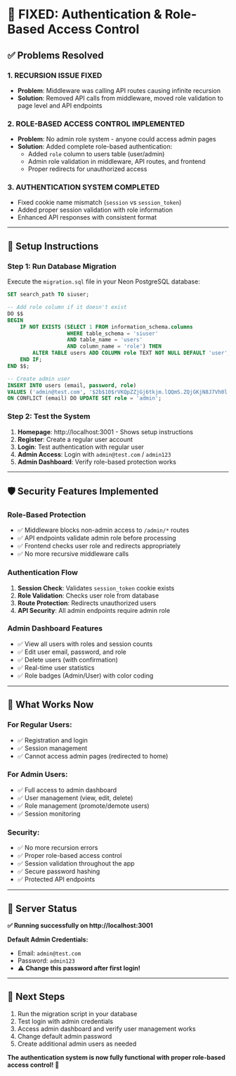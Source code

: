 # 🎉 FIXED: Authentication & Role-Based Access Control

## ✅ Problems Resolved

### 1. **RECURSION ISSUE FIXED** 
- **Problem**: Middleware was calling API routes causing infinite recursion
- **Solution**: Removed API calls from middleware, moved role validation to page level and API endpoints

### 2. **ROLE-BASED ACCESS CONTROL IMPLEMENTED**
- **Problem**: No admin role system - anyone could access admin pages  
- **Solution**: Added complete role-based authentication:
  - Added `role` column to users table (user/admin)
  - Admin role validation in middleware, API routes, and frontend
  - Proper redirects for unauthorized access

### 3. **AUTHENTICATION SYSTEM COMPLETED**
- Fixed cookie name mismatch (`session` vs `session_token`)
- Added proper session validation with role information
- Enhanced API responses with consistent format

---

## 🔧 Setup Instructions

### Step 1: Run Database Migration
Execute the `migration.sql` file in your Neon PostgreSQL database:

```sql
SET search_path TO siuser;

-- Add role column if it doesn't exist
DO $$ 
BEGIN
    IF NOT EXISTS (SELECT 1 FROM information_schema.columns 
                   WHERE table_schema = 'siuser' 
                   AND table_name = 'users' 
                   AND column_name = 'role') THEN
        ALTER TABLE users ADD COLUMN role TEXT NOT NULL DEFAULT 'user';
    END IF;
END $$;

-- Create admin user
INSERT INTO users (email, password, role) 
VALUES ('admin@test.com', '$2b$10$rVKQpZZjGj6tkjm.lQQmS.ZQjGKjN8J7Vh0l.nzr7rI9oVx6.bqGu', 'admin')
ON CONFLICT (email) DO UPDATE SET role = 'admin';
```

### Step 2: Test the System
1. **Homepage**: http://localhost:3001 - Shows setup instructions
2. **Register**: Create a regular user account  
3. **Login**: Test authentication with regular user
4. **Admin Access**: Login with `admin@test.com` / `admin123`
5. **Admin Dashboard**: Verify role-based protection works

---

## 🛡️ Security Features Implemented

### Role-Based Protection
- ✅ Middleware blocks non-admin access to `/admin/*` routes
- ✅ API endpoints validate admin role before processing
- ✅ Frontend checks user role and redirects appropriately
- ✅ No more recursive middleware calls

### Authentication Flow
1. **Session Check**: Validates `session_token` cookie exists
2. **Role Validation**: Checks user role from database  
3. **Route Protection**: Redirects unauthorized users
4. **API Security**: All admin endpoints require admin role

### Admin Dashboard Features
- ✅ View all users with roles and session counts
- ✅ Edit user email, password, and role
- ✅ Delete users (with confirmation)
- ✅ Real-time user statistics
- ✅ Role badges (Admin/User) with color coding

---

## 🎯 What Works Now

### For Regular Users:
- ✅ Registration and login
- ✅ Session management  
- ✅ Cannot access admin pages (redirected to home)

### For Admin Users:
- ✅ Full access to admin dashboard
- ✅ User management (view, edit, delete)
- ✅ Role management (promote/demote users)
- ✅ Session monitoring

### Security:
- ✅ No more recursion errors
- ✅ Proper role-based access control
- ✅ Session validation throughout the app
- ✅ Secure password hashing
- ✅ Protected API endpoints

---

## 🚀 Server Status
**✅ Running successfully on http://localhost:3001**

**Default Admin Credentials:**
- Email: `admin@test.com`  
- Password: `admin123`
- **⚠️ Change this password after first login!**

---

## 🔄 Next Steps
1. Run the migration script in your database
2. Test login with admin credentials
3. Access admin dashboard and verify user management works
4. Change default admin password
5. Create additional admin users as needed

**The authentication system is now fully functional with proper role-based access control! 🎉**
